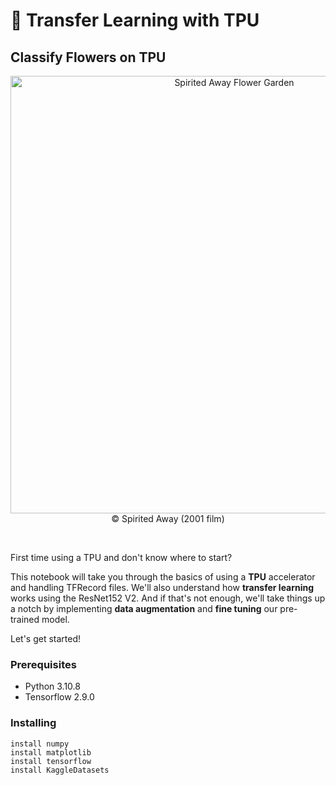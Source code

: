 # 🌸 Transfer Learning with TPU

## Classify Flowers on TPU

<div align="center">
    <img src="https://steemitimages.com/p/LcTxR7u1XKaa3e4T1EBuBP18JezPvjFFo8gNuE9CiKHBn31rR9T4NmjUUsoAbL1yPkCkAaa9b8ZRqtVUW1YjNvoeQvXGe7A5hyT7XJsyNYcAMhFFnV6LTx2ymSi954PiEQTnJsTzAhCaFQXfzHcPMjnWq?format=match&mode=fit" alt="Spirited Away Flower Garden" style="width: 700px;"> 
</div>
<div align="center">
  © Spirited Away (2001 film)
</div>

<div>
    
&nbsp;

First time using a TPU and don't know where to start?

This notebook will take you through the basics of using a **TPU** accelerator and handling TFRecord files. We'll also understand how **transfer learning** works using the ResNet152 V2. And if that's not enough, we'll take things up a notch by implementing **data augmentation** and **fine tuning** our pre-trained model. 

Let's get started!

### Prerequisites

* Python 3.10.8
* Tensorflow 2.9.0

### Installing

```
install numpy
install matplotlib
install tensorflow 
install KaggleDatasets
```
